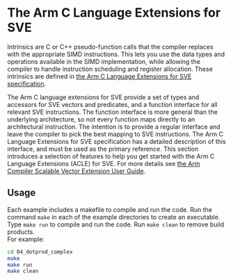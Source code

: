 # The Arm C Language Extensions for SVE

Intrinsics are C or C++ pseudo-function calls that the compiler replaces with the appropriate SIMD instructions. This lets you use the data types and operations available in the SIMD implementation, while allowing the compiler to handle instruction scheduling and register allocation. These intrinsics are defined in [the Arm C Language Extensions for SVE specification](https://developer.arm.com/docs/100987/latest/arm-c-language-extensions-for-sve).

The Arm C language extensions for SVE provide a set of types and accessors for SVE vectors and predicates, and a function interface for all relevant SVE instructions. The function interface is more general than the underlying architecture, so not every function maps directly to an architectural instruction. The intention is to provide a regular interface and leave the compiler to pick the best mapping to SVE instructions. The Arm C Language Extensions for SVE specification has a detailed description of this interface, and must be used as the primary reference. This section introduces a selection of features to help you get started with the Arm C Language Extensions (ACLE) for SVE.  For more details see [the Arm Compiler Scalable Vector Extension User Guide](https://developer.arm.com/documentation/100891/0612/coding-considerations/using-sve-intrinsics-directly-in-your-c-code).

## Usage

Each example includes a makefile to compile and run the code. Run the 
command `make` in each of the example directories to create an executable.  
Type `make run` to compile and run the code. Run `make clean` to remove build products.  
For example:

```bash
cd 04_dotprod_complex
make 
make run
make clean
```

